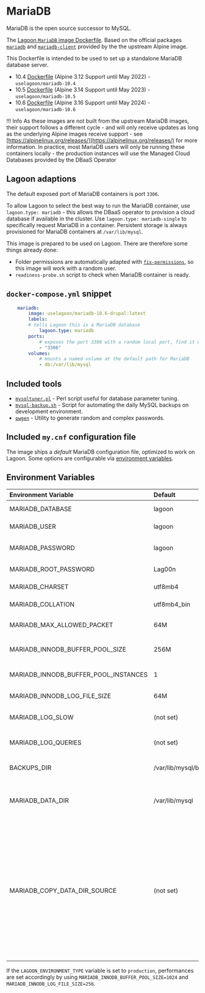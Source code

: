 # MariaDB

MariaDB is the open source successor to MySQL.

The [Lagoon `MariaDB` image Dockerfile](https://github.com/uselagoon/lagoon-images/blob/main/images/mariadb/10.5.Dockerfile). Based on the official packages [`mariadb`](https://pkgs.alpinelinux.org/packages?name=mariadb&branch=edge) and [`mariadb-client`](https://pkgs.alpinelinux.org/packages?name=mariadb-client&branch=edge) provided by the the upstream Alpine image.

This Dockerfile is intended to be used to set up a standalone MariaDB database server.

* 10.4 [Dockerfile](https://github.com/uselagoon/lagoon-images/blob/main/images/mariadb/10.4.Dockerfile) (Alpine 3.12 Support until May 2022) - `uselagoon/mariadb-10.4`
* 10.5 [Dockerfile](https://github.com/uselagoon/lagoon-images/blob/main/images/mariadb/10.5.Dockerfile) (Alpine 3.14 Support until May 2023) - `uselagoon/mariadb-10.5`
* 10.6 [Dockerfile](https://github.com/uselagoon/lagoon-images/blob/main/images/mariadb/10.6.Dockerfile) (Alpine 3.16 Support until May 2024) - `uselagoon/mariadb-10.6`

!!! Info
    As these images are not built from the upstream MariaDB images, their support follows a different cycle - and will only receive updates as long as the underlying Alpine images receive support - see [https://alpinelinux.org/releases/](https://alpinelinux.org/releases/) for more information. In practice, most MariaDB users will only be running these containers locally - the production instances will use the Managed Cloud Databases provided by the DBaaS Operator

## Lagoon adaptions

The default exposed port of MariaDB containers is port `3306`.

To allow Lagoon to select the best way to run the MariaDB container, use `lagoon.type: mariadb` - this allows the DBaaS operator to provision a cloud database if available in the cluster. Use `lagoon.type: mariadb-single` to specifically request MariaDB in a container. Persistent storage is always provisioned for MariaDB containers at `/var/lib/mysql`.

This image is prepared to be used on Lagoon. There are therefore some things already done:

* Folder permissions are automatically adapted with [`fix-permissions`](https://github.com/uselagoon/lagoon-images/blob/main/images/commons/fix-permissions), so this image will work with a random user.
* `readiness-probe.sh` script to check when MariaDB container is ready.

## `docker-compose.yml` snippet

```yaml title="docker-compose.yml"
	mariadb:
		image: uselagoon/mariadb-10.6-drupal:latest
		labels:
		# tells Lagoon this is a MariaDB database
			lagoon.type: mariadb
		ports:
			# exposes the port 3306 with a random local port, find it with `docker-compose port mariadb 3306`
			- "3306"
		volumes:
			# mounts a named volume at the default path for MariaDB
			- db:/var/lib/mysql
```

## Included tools

* [`mysqltuner.pl`](https://github.com/major/MySQLTuner-perl) - Perl script useful for database parameter tuning.
* [`mysql-backup.sh`](https://github.com/uselagoon/lagoon-images/blob/main/images/mariadb/mysql-backup.sh) - Script for automating the daily MySQL backups on development environment.
* [`pwgen`](https://linux.die.net/man/1/pwgen) - Utility to generate random and complex passwords.

## Included `my.cnf` configuration file

The image ships a _default_ MariaDB configuration file, optimized to work on
Lagoon. Some options are configurable via [environment
variables](../concepts-advanced/environment-variables.md).

## Environment Variables

| Environment Variable                 | Default               | Description |
| :----------------------------------- | :-------------------- | :--------------------------------------------------------------------------- |
| MARIADB_DATABASE                     | lagoon                | Database name created at startup.                                            |
| MARIADB_USER                         | lagoon                | Default user created at startup.                                             |
| MARIADB_PASSWORD                     | lagoon                | Password of default user created at startup.                                 |
| MARIADB_ROOT_PASSWORD                | Lag00n                | MariaDB root user's password.                                                |
| MARIADB_CHARSET                      | utf8mb4               | Set the server charset.                                                      |
| MARIADB_COLLATION                    | utf8mb4_bin           | Set server collation.                                                        |
| MARIADB_MAX_ALLOWED_PACKET           | 64M                   | Set the `max_allowed_packet` size.                                           |
| MARIADB_INNODB_BUFFER_POOL_SIZE      | 256M                  | Set the MariaDB InnoDB buffer pool size.                                     |
| MARIADB_INNODB_BUFFER_POOL_INSTANCES | 1                     | Number of InnoDB buffer pool instances.                                      |
| MARIADB_INNODB_LOG_FILE_SIZE         | 64M                   | Size of InnoDB log file.                                                     |
| MARIADB_LOG_SLOW                     | (not set)             | Variable to control the save of slow queries.                                |
| MARIADB_LOG_QUERIES                  | (not set)             | Variable to control the save of ALL queries.                                 |
| BACKUPS_DIR                          | /var/lib/mysql/backup | Default path for databases backups.                                          |
| MARIADB_DATA_DIR                     | /var/lib/mysql        | Path of the MariaDB data dir, be careful, changing this can occur data loss! |
| MARIADB_COPY_DATA_DIR_SOURCE         | (not set)             | Path which the entrypoint script of mariadb will use to copy into the defined `MARIADB_DATA_DIR`, this can be used for prepopulating the MariaDB with a database. The scripts expects actual MariaDB data files and not a sql file! Plus it only copies data if the destination does not already have a mysql datadir in it. |

If the `LAGOON_ENVIRONMENT_TYPE` variable is set to `production`, performances
are set accordingly by using `MARIADB_INNODB_BUFFER_POOL_SIZE=1024` and
`MARIADB_INNODB_LOG_FILE_SIZE=256`.
